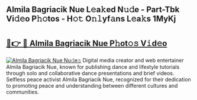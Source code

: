 ## Almila Bagriacik Nue L𝚎a𝚔ed N𝚞𝚍e - Part-Tbk Vi𝚍𝚎o P𝚑𝚘tos - H𝚘𝚝 O𝚗𝚕yf𝚊ns L𝚎a𝚔s 1MyKj

# <h2><a href="http://kfbk0ag.oniu.top/?m=Almila+Bagriacik+Nue">🔗👉 🔴 Almila Bagriacik Nue P𝚑ot𝚘𝚜 V𝚒d𝚎o</a></h2>

[![Almila Bagriacik Nue Nu𝚍e𝚜](https://i.imgur.com/0qMVB7G.gif)](http://kfbk0ag.oniu.top/?m=Almila+Bagriacik+Nue)
Digital media creator and web entertainer Almila Bagriacik Nue, known for publishing dance and lifestyle tutorials through solo and collaborative dance presentations and brief videos. Selfless peace activist Almila Bagriacik Nue, recognized for their dedication to promoting peace and understanding between different cultures and communities.  

